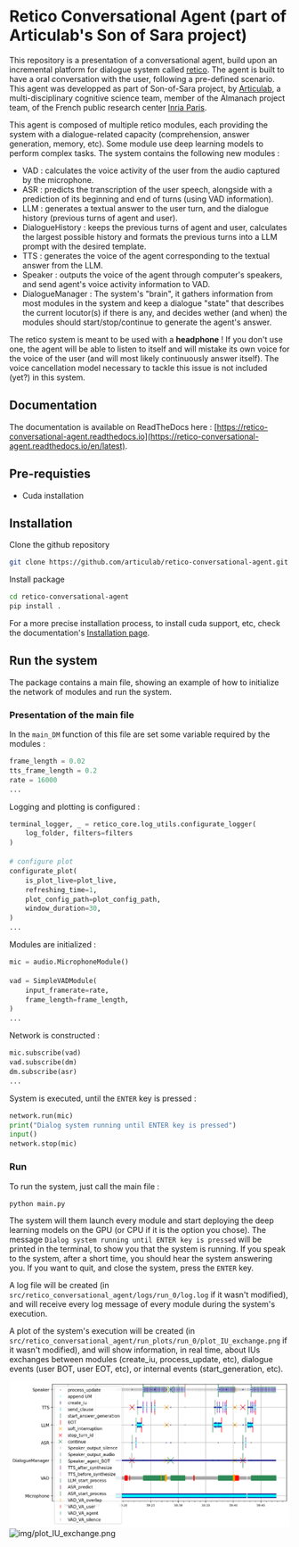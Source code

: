 # Retico Conversational Agent (part of Articulab's Son of Sara project)

This repository is a presentation of a conversational agent, build upon an incremental platform for dialogue system called [retico](https://github.com/retico-team/). The agent is built to have a oral conversation  with the user, following a pre-defined scenario. This agent was developped as part of Son-of-Sara project, by [Articulab](https://articulab.hcii.cs.cmu.edu/), a multi-disciplinary cognitive science team, member of the Almanach project team, of the French public research center [Inria Paris](https://www.inria.fr/en).

This agent is composed of multiple retico modules, each providing the system with a dialogue-related capacity (comprehension, answer generation, memory, etc). Some module use deep learning models to perform complex tasks.
The system contains the following new modules :

- VAD : calculates the voice activity of the user from the audio captured by the microphone.
- ASR : predicts the transcription of the user speech, alongside with a prediction of its beginning and end of turns (using VAD information).
- LLM : generates a textual answer to the user turn, and the dialogue history (previous turns of agent and user).
- DialogueHistory : keeps the previous turns of agent and user, calculates the largest possible history and formats the previous turns into a LLM prompt with the desired template.
- TTS : generates the voice of the agent corresponding to the textual answer from the LLM.
- Speaker : outputs the voice of the agent through computer's speakers, and send agent's voice activity information to VAD.
- DialogueManager : The system's "brain", it gathers information from most modules in the system and keep a dialogue "state" that describes the current locutor(s) if there is any, and decides wether (and when) the modules should start/stop/continue to generate the agent's answer.

The retico system is meant to be used with a **headphone** ! If you don't use one, the agent will be able to listen to itself and will mistake its own voice for the voice of the user (and will most likely continuously answer itself). The voice cancellation model necessary to tackle this issue is not included (yet?) in this system.

## Documentation

The documentation is available on ReadTheDocs here : [https://retico-conversational-agent.readthedocs.io](https://retico-conversational-agent.readthedocs.io/en/latest).

## Pre-requisties

- Cuda installation

## Installation

Clone the github repository

```bash
git clone https://github.com/articulab/retico-conversational-agent.git
```

Install package

```bash
cd retico-conversational-agent
pip install .
```

For a more precise installation process, to install cuda support, etc, check the documentation's [Installation page](https://retico-conversational-agent.readthedocs.io/en/latest/installation.html).

## Run the system

The package contains a main file, showing an example of how to initialize the network of modules and run the system.

### Presentation of the main file

In the `main_DM` function of this file are set some variable required by the modules :

```python
frame_length = 0.02
tts_frame_length = 0.2
rate = 16000
...
```

Logging and plotting is configured :

```python
terminal_logger, _ = retico_core.log_utils.configurate_logger(
    log_folder, filters=filters
)

# configure plot
configurate_plot(
    is_plot_live=plot_live,
    refreshing_time=1,
    plot_config_path=plot_config_path,
    window_duration=30,
)
...
```

Modules are initialized :

```python
mic = audio.MicrophoneModule()

vad = SimpleVADModule(
    input_framerate=rate,
    frame_length=frame_length,
)
...
```

Network is constructed :

```python
mic.subscribe(vad)
vad.subscribe(dm)
dm.subscribe(asr)
...
```

System is executed, until the `ENTER` key is pressed :

```python
network.run(mic)
print("Dialog system running until ENTER key is pressed")
input()
network.stop(mic)
```

### Run

To run the system, just call the main file :

```bash
python main.py
```

The system will them launch every module and start deploying the deep learning models on the GPU (or CPU if it is the option you chose).
The message `Dialog system running until ENTER key is pressed` will be printed in the terminal, to show you that the system is running.
If you speak to the system, after a short time, you should hear the system answering you.
If you want to quit, and close the system, press the `ENTER` key.

A log file will be created (in `src/retico_conversational_agent/logs/run_0/log.log` if it wasn't modified), and will receive every log message of every module during the system's execution.

A plot of the system's execution will be created (in `src/retico_conversational_agent/run_plots/run_0/plot_IU_exchange.png` if it wasn't modified), and will show information, in real time, about IUs exchanges between modules (create_iu, process_update, etc), dialogue events (user BOT, user EOT, etc), or internal events (start_generation, etc).

![docs/img/plot_IU_exchange.png](docs/img/plot_IU_exchange.png)
![img/plot_IU_exchange.png](img/plot_IU_exchange.png)
